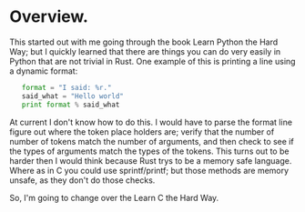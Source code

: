 # Overview.

  This started out with me going through the book Learn Python the Hard Way;
  but I quickly learned that there are things you can do very easily in Python
  that are not trivial in Rust. One example of this is printing a line using
  a dynamic format:
  ```Python
     format = "I said: %r."
     said_what = "Hello world"
     print format % said_what
  ```
  At current I don't know how to do this. I would have to parse the format line
  figure out where the token place holders are; verify that the number of 
  number of tokens match the number of arguments, and then check to see if the 
  types of arguments match the types of the tokens. This turns out to be harder
  then I would think because Rust trys to be a memory safe language. Where as in
  C you could use sprintf/printf; but those methods are memory unsafe, as they 
  don't do those checks. 

  So, I'm going to change over the Learn C the Hard Way. 


